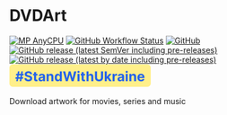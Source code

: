 # DVDArt 

[![MP AnyCPU](https://img.shields.io/badge/MP-AnyCPU-blue?logo=windows&logoColor=white)](https://github.com/Mediaportal-Plugin-Team/DVDArt/releases)
[![GitHub Workflow Status](https://img.shields.io/github/actions/workflow/status/Mediaportal-Plugin-Team/DVDArt/build.yml?logo=github)](https://github.com/Mediaportal-Plugin-Team/DVDArt/actions)
[![GitHub](https://img.shields.io/github/license/Mediaportal-Plugin-Team/DVDArt?color=blue)](https://github.com/Mediaportal-Plugin-Team/DVDArt/blob/master/LICENSE)
[![GitHub release (latest SemVer including pre-releases)](https://img.shields.io/github/v/release/Mediaportal-Plugin-Team/DVDArt?include_prereleases)](https://github.com/Mediaportal-Plugin-Team/DVDArt/releases)
[![GitHub release (latest by date including pre-releases)](https://img.shields.io/github/downloads-pre/Mediaportal-Plugin-Team/DVDArt/latest/total?label=release@downloads)](https://github.com/Mediaportal-Plugin-Team/DVDArt/releases)
[![StandWithUkraine](https://raw.githubusercontent.com/vshymanskyy/StandWithUkraine/main/badges/StandWithUkraine.svg)](https://github.com/vshymanskyy/StandWithUkraine/blob/main/docs/README.md)

Download artwork for movies, series and music
